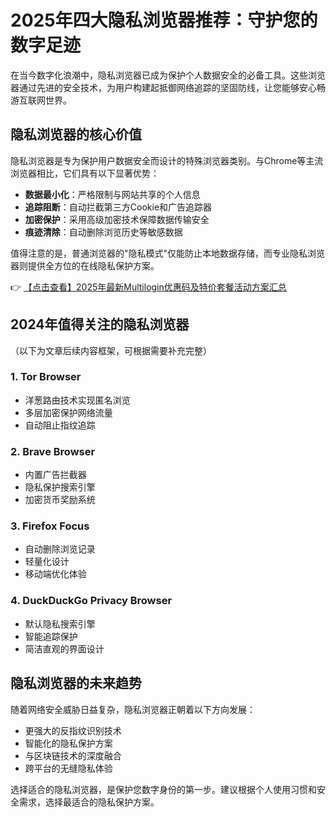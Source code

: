 # 2025年四大隐私浏览器推荐：守护您的数字足迹

在当今数字化浪潮中，隐私浏览器已成为保护个人数据安全的必备工具。这些浏览器通过先进的安全技术，为用户构建起抵御网络追踪的坚固防线，让您能够安心畅游互联网世界。

## 隐私浏览器的核心价值

隐私浏览器是专为保护用户数据安全而设计的特殊浏览器类别。与Chrome等主流浏览器相比，它们具有以下显著优势：

- **数据最小化**：严格限制与网站共享的个人信息
- **追踪阻断**：自动拦截第三方Cookie和广告追踪器
- **加密保护**：采用高级加密技术保障数据传输安全
- **痕迹清除**：自动删除浏览历史等敏感数据

值得注意的是，普通浏览器的"隐私模式"仅能防止本地数据存储，而专业隐私浏览器则提供全方位的在线隐私保护方案。

👉 [【点击查看】2025年最新Multilogin优惠码及特价套餐活动方案汇总](https://bit.ly/multIlogin)

## 2024年值得关注的隐私浏览器

（以下为文章后续内容框架，可根据需要补充完整）

### 1. Tor Browser
- 洋葱路由技术实现匿名浏览
- 多层加密保护网络流量
- 自动阻止指纹追踪

### 2. Brave Browser
- 内置广告拦截器
- 隐私保护搜索引擎
- 加密货币奖励系统

### 3. Firefox Focus
- 自动删除浏览记录
- 轻量化设计
- 移动端优化体验

### 4. DuckDuckGo Privacy Browser
- 默认隐私搜索引擎
- 智能追踪保护
- 简洁直观的界面设计

## 隐私浏览器的未来趋势

随着网络安全威胁日益复杂，隐私浏览器正朝着以下方向发展：
- 更强大的反指纹识别技术
- 智能化的隐私保护方案
- 与区块链技术的深度融合
- 跨平台的无缝隐私体验

选择适合的隐私浏览器，是保护您数字身份的第一步。建议根据个人使用习惯和安全需求，选择最适合的隐私保护方案。